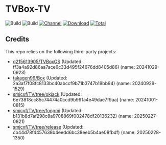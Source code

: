# TVBox-TV

![Build](https://shields.io/github/actions/workflow/status/smjcxf/TVBox-TV/TV.yml?branch=master&logo=github&label=Build)
![Build](https://shields.io/github/actions/workflow/status/smjcxf/TVBox-TV/TVBox.yml?branch=master&logo=github&label=Build)
[![Channel](https://img.shields.io/badge/Follow-Telegram-blue.svg?logo=telegram)](https://t.me/klbot)
[![Download](https://img.shields.io/github/v/release/smjcxf/TVBox-TV?color=orange&logoColor=orange&label=Download&logo=DocuSign)](https://github.com/smjcxf/TVBox-TV/releases/latest) 
[![Total](https://shields.io/github/downloads/smjcxf/TVBox-TV/total?logo=Bookmeter&label=Counts&logoColor=yellow&color=yellow)](https://github.com/smjcxf/TVBox-TV/releases)

## Credits
This repo relies on the following third-party projects:
- [q215613905/TVBoxOS](https://github.com/q215613905/TVBoxOS) (Updated: ff3a4a92d86aa7ace6c33d495f24676dd8405d86) (name: 20241029-0923)
- [takagen99/Box](https://github.com/takagen99/Box) (Updated: 2a3af7f08fc8133bc40abccf9b71b3747b19bb94) (name: 20240929-1529)
- [smjcxf/TV/tree/okjack](https://github.com/smjcxf/TV/tree/okjack) (Updated: 6e73818cc85c74474a0ccd9b991a4e49dae7f9aa) (name: 20241001-0815)
- [smjcxf/TV/tree/fongmi](https://github.com/smjcxf/TV/tree/fongmi) (Updated: b131b8d7af298c8a9708869f002478df20136232) (name: 20250227-0821)
- [smjcxf/TV/tree/release](https://github.com/smjcxf/TV/tree/release) (Updated: cb44d78f4457638b4eedd6bc38eeb5b4ae08fbdf) (name: 20250228-1350)
